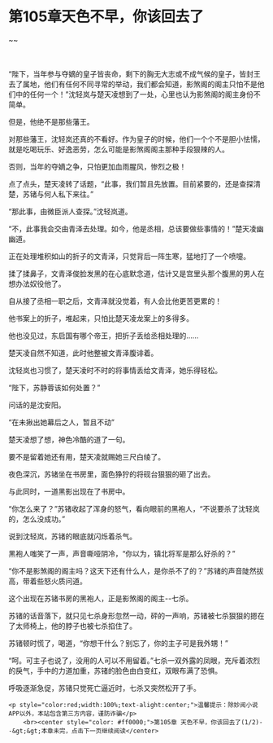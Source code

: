 # 第105章天色不早，你该回去了
~~
    	    <p name="pagetop" href="javascript:void(0);" onclick="return false" style="line-height: 35px;padding: 10px;color: #333;"> </p><p>“陛下，当年参与夺嫡的皇子皆丧命，剩下的胸无大志或不成气候的皇子，皆封王去了属地，他们有任何不同寻常的举动，我们都会知道，影煞阁的阁主只怕不是他们中的任何一个！”沈轻岚与楚天凌想到了一处，心里也认为影煞阁的阁主身份不简单。</p><p>但是，他绝不是那些藩王。</p><p>对那些藩王，沈轻岚还真的不看好。作为皇子的时候，他们一个个不是胆小怯懦，就是吃喝玩乐、好逸恶劳，怎么可能是影煞阁阁主那种手段狠辣的人。</p><p>否则，当年的夺嫡之争，只怕更加血雨腥风，惨烈之极！</p><p>点了点头，楚天凌转了话题，“此事，我们暂且先放置。目前紧要的，还是查探清楚，苏锗与何人私下来往。”</p><p>“那此事，由微臣派人查探。”沈轻岚道。</p><p>“不，此事我会交由青泽去处理。如今，他是丞相，总该要做些事情的！”楚天凌幽幽道。</p><p>正在处理堆积如山的折子的文青泽，只觉背后一阵生寒，猛地打了一个喷嚏。</p><p>揉了揉鼻子，文青泽俊脸发黑的在心底默念道，估计又是宫里头那个腹黑的男人在想办法奴役他了。</p><p>自从接了丞相一职之后，文青泽就没觉着，有人会比他更苦更累的！</p><p>他书案上的折子，堆起来，只怕比楚天凌龙案上的多得多。</p><p>他也没见过，东启国有哪个帝王，把折子丢给丞相处理的……</p><p>楚天凌自然不知道，此时他整被文青泽腹诽着。</p><p>沈轻岚也习惯了，楚天凌时不时的将事情丢给文青泽，她乐得轻松。</p><p>“陛下，苏静蓉该如何处置？”</p><p>问话的是沈安阳。</p><p>“在未揪出她幕后之人，暂且不动”</p><p>楚天凌想了想，神色冷酷的道了一句。</p><p>要不是留着她还有用，楚天凌就赐她三尺白绫了。</p><p>夜色深沉，苏锗坐在书房里，面色狰狞的将砚台狠狠的砸了出去。</p><p>与此同时，一道黑影出现在了书房中。</p><p>“你怎么来了？”苏锗收起了浑身的怒气，看向眼前的黑袍人，“不说要杀了沈轻岚的，怎么没成功。”</p><p>说到沈轻岚，苏锗的眼底就闪烁着杀气。</p><p>黑袍人嗤笑了一声，声音嘶哑阴冷，“你以为，镇北将军是那么好杀的？”</p><p>“你不是影煞阁的阁主吗？这天下还有什么人，是你杀不了的？”苏锗的声音陡然拔高，带着些怒火质问道。</p><p>这个出现在苏锗书房的黑袍人，正是影煞阁的阁主--七杀。</p><p>苏锗的话音落下，就只见七杀身形忽然一动，砰的一声响，苏锗被七杀狠狠的摁在了太师椅上，他的脖子也被七杀掐住了。</p><p>苏锗顿时慌了，喝道，“你想干什么？别忘了，你的主子可是我外甥！”</p><p>“呵。可主子也说了，没用的人可以不用留着。”七杀一双外露的凤眼，充斥着浓烈的戾气，手中的力道加重，苏锗的脸色由白变红，双眼布满了恐惧。</p><p>呼吸逐渐急促，苏锗只觉死亡逼近时，七杀又突然松开了手。</p>
    	
   	<p style="color:red;width:100%;text-alight:center;">温馨提示：除妙阅小说APP以外，本站包含第三方内容，谨防诈骗</p>
    	<br><center style="color: #ff0000;">第105章 天色不早，你该回去了(1/2)--&gt;&gt;本章未完，点击下一页继续阅读</center>
    	